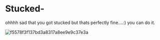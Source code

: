 # Stucked-
ohhhh sad that you got stucked but thats perfectly fine....:) you can do it.

![f5578f3f137bd3a8317a8ee9e9c37e3a](https://github.com/user-attachments/assets/ec315377-67af-4183-971c-1f90927670d0)

